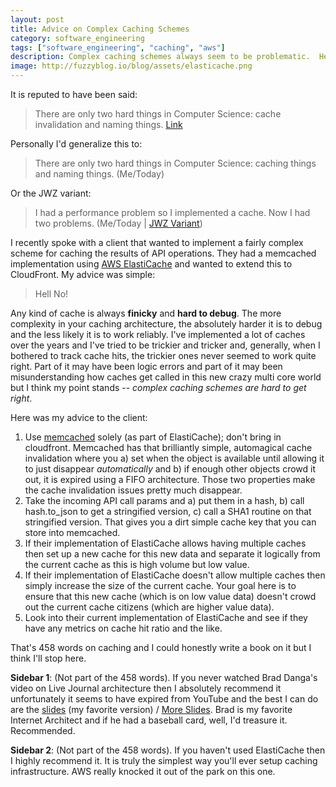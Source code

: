 ```yaml
---
layout: post
title: Advice on Complex Caching Schemes
category: software_engineering
tags: ["software_engineering", "caching", "aws"]
description: Complex caching schemes always seem to be problematic.  Here I profile a client's conversation with me about AWS caching strategies down to 458 words of simple advice.
image: http://fuzzyblog.io/blog/assets/elasticache.png
---
```

It is reputed to have been said:

> There are only two hard things in Computer Science: cache invalidation and naming things. [Link](https://martinfowler.com/bliki/TwoHardThings.html)

Personally I'd generalize this to:

> There are only two hard things in Computer Science: caching things and naming things. (Me/Today)

Or the JWZ variant:

> I had a performance problem so I implemented a cache.  Now I had two problems.  (Me/Today | [JWZ Variant](http://regex.info/blog/2006-09-15/247))

I recently spoke with a client that wanted to implement a fairly complex scheme for caching the results of API operations.  They had a memcached implementation using [AWS ElastiCache](https://aws.amazon.com/elasticache/) and wanted to extend this to CloudFront.  My advice was simple: 

> Hell No!

Any kind of cache is always **finicky** and **hard to debug**.  The more complexity in your caching architecture, the absolutely harder it is to debug and the less likely it is to work reliably.  I've implemented a lot of caches over the years and I've tried to be trickier and tricker and, generally, when I bothered to track cache hits, the trickier ones never seemed to work quite right.  Part of it may have been logic errors and part of it may been misunderstanding how caches get called in this new crazy multi core world but I think my point stands -- *complex caching schemes are hard to get right*. 

Here was my advice to the client:

1.  Use [memcached](https://memcached.org/) solely (as part of ElastiCache); don't bring in cloudfront.  Memcached has that brilliantly simple, automagical cache invalidation where you a) set when the object is available until allowing it to just disappear *automatically* and b) if enough other objects crowd it out, it is expired using a FIFO architecture.  Those two properties make the cache invalidation issues pretty much disappear.
2.  Take the incoming API call params and a) put them in a hash, b) call hash.to_json to get a stringified version, c) call a SHA1 routine on that stringified version.  That gives you a dirt simple cache key that you can store into memcached.
3.  If their implementation of ElastiCache allows having multiple caches then set up a new cache for this new data and separate it logically from the current cache as this is high volume but low value.
4.  If their implementation of ElastiCache doesn't allow multiple caches then simply increase the size of the current cache.  Your goal here is to ensure that this new cache (which is on low value data) doesn't crowd out the current cache citizens (which are higher value data).
5.  Look into their current implementation of ElastiCache and see if they have any metrics on cache hit ratio and the like.

That's 458 words on caching and I could honestly write a book on it but I think I'll stop here.

**Sidebar 1**: (Not part of the 458 words).  If you never watched Brad Danga's video on Live Journal architecture then I absolutely recommend it unfortunately it seems to have expired from YouTube and the best I can do are the [slides](http://danga.com/words/2005_oscon/oscon-2005.pdf) (my favorite version) / [More Slides](http://danga.com/words/).  Brad is my favorite Internet Architect and if he had a baseball card, well, I'd treasure it.  Recommended.

**Sidebar 2**: (Not part of the 458 words).  If you haven't used ElastiCache then I highly recommend it.  It is truly the simplest way you'll ever setup caching infrastructure.  AWS really knocked it out of the park on this one. 
